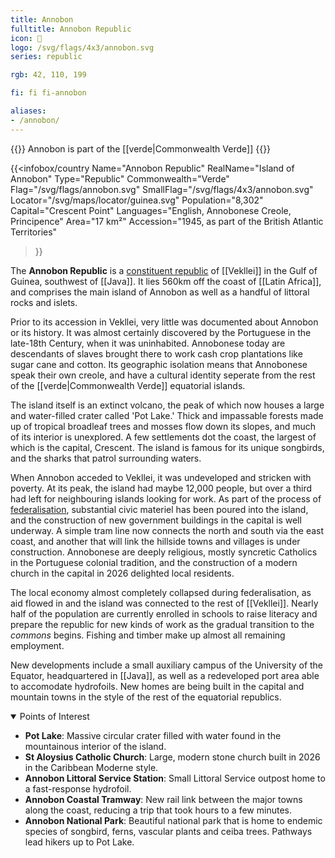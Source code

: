 ```yaml
---
title: Annobon
fulltitle: Annobon Republic
icon: 🥥
logo: /svg/flags/4x3/annobon.svg
series: republic

rgb: 42, 110, 199

fi: fi fi-annobon

aliases:
- /annobon/
---
```

{{<note series>}}
Annobon is part of the [[verde|Commonwealth Verde]]
{{</note>}}

{{<infobox/country
	 Name="Annobon Republic"
	 RealName="Island of Annobon"
	 Type="Republic"
	 Commonwealth="Verde"
	 Flag="/svg/flags/annobon.svg"
	 SmallFlag="/svg/flags/4x3/annobon.svg"
	 Locator="/svg/maps/locator/guinea.svg"
	 Population="8,302"
	 Capital="Crescent Point"
	 Languages="English, Annobonese Creole, Principence"
	 Area="17 km²"
	 Accession="1945, as part of the British Atlantic Territories"
 >}}

The <span class="fi fi-annobon"></span> **Annobon Republic** is a [constituent republic](/republics/) of [[Vekllei]] in the Gulf of Guinea, southwest of [[Java]]. It lies 560km off the coast of [[Latin Africa]], and comprises the main island of Annobon as well as a handful of littoral rocks and islets.

Prior to its accession in Vekllei, very little was documented about Annobon or its history. It was almost certainly discovered by the Portuguese in the late-18th Century, when it was uninhabited. Annobonese today are descendants of slaves brought there to work cash crop plantations like sugar cane and cotton. Its geographic isolation means that Annobonese speak their own creole, and have a cultural identity seperate from the rest of the [[verde|Commonwealth Verde]] equatorial islands.

The island itself is an extinct volcano, the peak of which now houses a large and water-filled crater called 'Pot Lake.' Thick and impassable forests made up of tropical broadleaf trees and mosses flow down its slopes, and much of its interior is unexplored. A few settlements dot the coast, the largest of which is the capital, Crescent. The island is famous for its unique songbirds, and the sharks that patrol surrounding waters.

When Annobon acceded to Vekllei, it was undeveloped and stricken with poverty. At its peak, the island had maybe 12,000 people, but over a third had left for neighbouring islands looking for work. As part of the process of [federalisation](/federalisation/), substantial civic materiel has been poured into the island, and the construction of new government buildings in the capital is well underway. A simple tram line now connects the north and south via the east coast, and another that will link the hillside towns and villages is under construction. Annobonese are deeply religious, mostly syncretic Catholics in the Portuguese colonial tradition, and the construction of a modern church in the capital in 2026 delighted local residents.

The local economy almost completely collapsed during federalisation, as aid flowed in and the island was connected to the rest of [[Vekllei]]. Nearly half of the population are currently enrolled in schools to raise literacy and prepare the republic for new kinds of work as the gradual transition to the *commons* begins. Fishing and timber make up almost all remaining employment.

New developments include a small auxiliary campus of the University of the Equator, headquartered in [[Java]], as well as a redeveloped port area able to accomodate hydrofoils. New homes are being built in the capital and mountain towns in the style of the rest of the equatorial republics.

<details open>
<summary>Points of Interest</summary>

* **Pot Lake**: Massive circular crater filled with water found in the mountainous interior of the island.
* **St Aloysius Catholic Church**: Large, modern stone church built in 2026 in the Caribbean Moderne style.
* **Annobon Littoral Service Station**: Small Littoral Service outpost home to a fast-response hydrofoil.
* **Annobon Coastal Tramway**: New rail link between the major towns along the coast, reducing a trip that took hours to a few minutes.
* **Annobon National Park**: Beautiful national park that is home to endemic species of songbird, ferns, vascular plants and ceiba trees. Pathways lead hikers up to Pot Lake.
</details>

